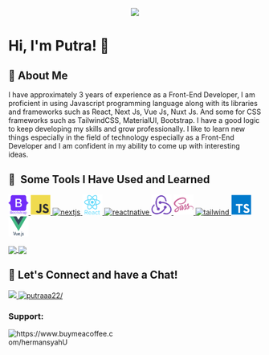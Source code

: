 <p align="center">
  <img src="https://capsule-render.vercel.app/api?type=waving&color=gradient&text=👋Hi&height=100&section=header"/>
</p>

# Hi, I'm Putra! 👋

## 🚀 About Me
I have approximately 3 years of experience as a Front-End Developer, I am proficient in using Javascript programming language along with its libraries and frameworks such as React, Next Js, Vue Js, Nuxt Js. And some for CSS frameworks such as TailwindCSS, MaterialUI, Bootstrap. I have a good logic to keep developing my skills and grow professionally. I like to learn new things especially in the field of technology especially as a Front-End Developer and I am confident in my ability to come up with interesting ideas.

<h2> 🚀 &nbsp;Some Tools I Have Used and Learned</h2>

<p align="">
<p align=""> <a href="https://getbootstrap.com" target="_blank" rel="noreferrer"> <img src="https://raw.githubusercontent.com/devicons/devicon/master/icons/bootstrap/bootstrap-plain-wordmark.svg" alt="bootstrap" width="40" height="40"/> </a> <a href="https://developer.mozilla.org/en-US/docs/Web/JavaScript" target="_blank" rel="noreferrer"> <img src="https://raw.githubusercontent.com/devicons/devicon/master/icons/javascript/javascript-original.svg" alt="javascript" width="40" height="40"/> </a> <a href="https://nextjs.org/" target="_blank" rel="noreferrer"> <img src="https://cdn.worldvectorlogo.com/logos/nextjs-2.svg" alt="nextjs" width="40" height="40"/> </a> <a href="https://reactjs.org/" target="_blank" rel="noreferrer"> <img src="https://raw.githubusercontent.com/devicons/devicon/master/icons/react/react-original-wordmark.svg" alt="react" width="40" height="40"/> </a> <a href="https://reactnative.dev/" target="_blank" rel="noreferrer"> <img src="https://reactnative.dev/img/header_logo.svg" alt="reactnative" width="40" height="40"/> </a> <a href="https://redux.js.org" target="_blank" rel="noreferrer"> <img src="https://raw.githubusercontent.com/devicons/devicon/master/icons/redux/redux-original.svg" alt="redux" width="40" height="40"/> </a> <a href="https://sass-lang.com" target="_blank" rel="noreferrer"> <img src="https://raw.githubusercontent.com/devicons/devicon/master/icons/sass/sass-original.svg" alt="sass" width="40" height="40"/> </a> <a href="https://tailwindcss.com/" target="_blank" rel="noreferrer"> <img src="https://www.vectorlogo.zone/logos/tailwindcss/tailwindcss-icon.svg" alt="tailwind" width="40" height="40"/> </a> <a href="https://www.typescriptlang.org/" target="_blank" rel="noreferrer"> <img src="https://raw.githubusercontent.com/devicons/devicon/master/icons/typescript/typescript-original.svg" alt="typescript" width="40" height="40"/> </a> <a href="https://vuejs.org/" target="_blank" rel="noreferrer"> <img src="https://raw.githubusercontent.com/devicons/devicon/master/icons/vuejs/vuejs-original-wordmark.svg" alt="vuejs" width="40" height="40"/> </a> </p>
</p>

<div align="" >
<a  href="https://github.com/anuraghazra/github-readme-stats">
  <img height="170"   align="center" src="https://github-readme-stats.vercel.app/api?username=putraa22&github-readme-stats&show_icons=true&theme=tokyonight" />
</a>

<a href="https://github.com/anuraghazra/convoychat">
  <img height="170" align="center" src="https://github-readme-stats.vercel.app/api/top-langs/?username=putraa22&layout=compact&theme=tokyonight" />
</a>
</div>

 ## 💬 Let's Connect and have a Chat!
<p align="">
<a href="https://www.instagram.com/twenty2.march_/" target="_blank">
  <img height="50" src="https://user-images.githubusercontent.com/46517096/166974368-9798f39f-1f46-499c-b14e-81f0a3f83a06.png"/>
</a>
<a href="https://fb.com/putraaa22/" target="blank">
<img height="50"  src="https://raw.githubusercontent.com/rahuldkjain/github-profile-readme-generator/master/src/images/icons/Social/facebook.svg" alt="putraaa22/"   />
</a>
</p>


<h3 align="left">Support:</h3>
<p><a href="https://www.buymeacoffee.com/hermansyahU" page="_black"> <img align="left" src="https://cdn.buymeacoffee.com/buttons/v2/default-yellow.png" height="50" width="210" alt="https://www.buymeacoffee.com/hermansyahU" /></a></p><br><br>



